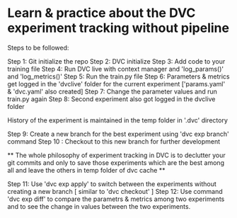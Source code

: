 # Learn & practice about the DVC experiment tracking without pipeline

Steps to be followed:

Step 1: Git initialize the repo
Step 2: DVC initialize
Step 3: Add code to your training file
Step 4: Run DVC live with context manager and 'log_params()' and 'log_metrics()'
Step 5: Run the train.py file
Step 6: Parameters & metrics get logged in the 'dvclive' folder for the current experiment ['params.yaml' & 'dvc.yaml' also created]
Step 7: Change the parameter values and run train.py again
Step 8: Second experiment also got logged in the dvclive folder

History of the experiment is maintained in the temp folder in '.dvc' directory

Step 9: Create a new branch for the best experiment using 'dvc exp branch' command
Step 10 : Checkout to this new branch for further development

** The whole philosophy of experiment tracking in DVC is to declutter your git commits and only to save those experiments which are the best among all and leave the others in temp folder of dvc cache **

Step 11: Use 'dvc exp apply' to switch between the experiments without creating a new branch [ similar to 'dvc checkout' ]
Step 12: Use command 'dvc exp diff' to compare the parametrs & metrics among two experiments and to see the change in values between the two experiments.